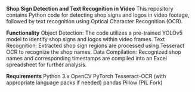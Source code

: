 **Shop Sign Detection and Text Recognition in Video**
This repository contains Python code for detecting shop signs and logos in video footage, followed by text recognition using Optical Character Recognition (OCR).

**Functionality**
Object Detection: The code utilizes a pre-trained YOLOv5 model to identify shop signs and logos within video frames.
Text Recognition: Extracted shop sign regions are processed using Tesseract OCR to recognize the shop names.
Data Compilation: Recognized shop names and corresponding timestamps are compiled into an Excel spreadsheet for further analysis.

**Requirements**
Python 3.x
OpenCV
PyTorch
Tesseract-OCR (with appropriate language packs if needed)
pandas
Pillow (PIL Fork)

 
